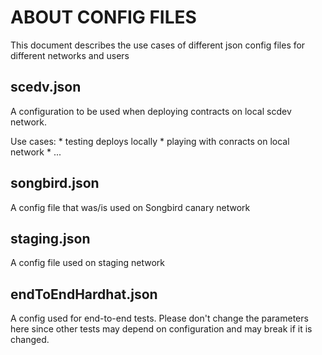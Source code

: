 # ABOUT CONFIG FILES

This document describes the use cases of different json config files for different networks and users

## scedv.json

A configuration to be used when deploying contracts on local scdev network. 

Use cases:
    * testing deploys locally
    * playing with conracts on local network
    * ...

## songbird.json

A config file that was/is used on Songbird canary network

## staging.json

A config file used on staging network

## endToEndHardhat.json

A config used for end-to-end tests. Please don't change the parameters here since other tests may depend on configuration and may break if it is changed.

